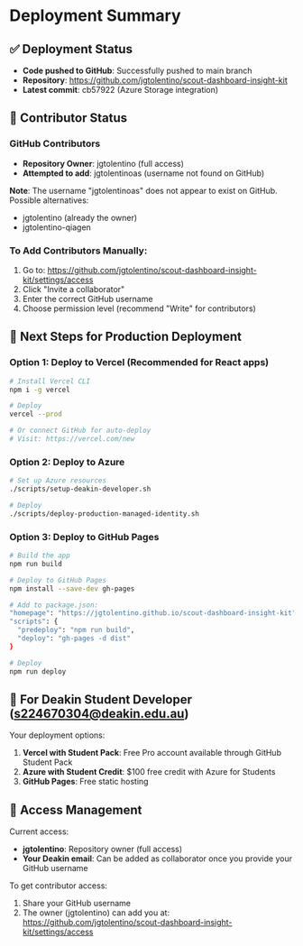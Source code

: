 # Deployment Summary

## ✅ Deployment Status
- **Code pushed to GitHub**: Successfully pushed to main branch
- **Repository**: https://github.com/jgtolentino/scout-dashboard-insight-kit
- **Latest commit**: cb57922 (Azure Storage integration)

## 👥 Contributor Status

### GitHub Contributors
- **Repository Owner**: jgtolentino (full access)
- **Attempted to add**: jgtolentinoas (username not found on GitHub)

**Note**: The username "jgtolentinoas" does not appear to exist on GitHub. Possible alternatives:
- jgtolentino (already the owner)
- jgtolentino-qiagen

### To Add Contributors Manually:
1. Go to: https://github.com/jgtolentino/scout-dashboard-insight-kit/settings/access
2. Click "Invite a collaborator"
3. Enter the correct GitHub username
4. Choose permission level (recommend "Write" for contributors)

## 🚀 Next Steps for Production Deployment

### Option 1: Deploy to Vercel (Recommended for React apps)
```bash
# Install Vercel CLI
npm i -g vercel

# Deploy
vercel --prod

# Or connect GitHub for auto-deploy
# Visit: https://vercel.com/new
```

### Option 2: Deploy to Azure
```bash
# Set up Azure resources
./scripts/setup-deakin-developer.sh

# Deploy
./scripts/deploy-production-managed-identity.sh
```

### Option 3: Deploy to GitHub Pages
```bash
# Build the app
npm run build

# Deploy to GitHub Pages
npm install --save-dev gh-pages

# Add to package.json:
"homepage": "https://jgtolentino.github.io/scout-dashboard-insight-kit",
"scripts": {
  "predeploy": "npm run build",
  "deploy": "gh-pages -d dist"
}

# Deploy
npm run deploy
```

## 📧 For Deakin Student Developer (s224670304@deakin.edu.au)

Your deployment options:
1. **Vercel with Student Pack**: Free Pro account available through GitHub Student Pack
2. **Azure with Student Credit**: $100 free credit with Azure for Students
3. **GitHub Pages**: Free static hosting

## 🔐 Access Management

Current access:
- **jgtolentino**: Repository owner (full access)
- **Your Deakin email**: Can be added as collaborator once you provide your GitHub username

To get contributor access:
1. Share your GitHub username
2. The owner (jgtolentino) can add you at: https://github.com/jgtolentino/scout-dashboard-insight-kit/settings/access
